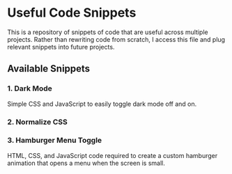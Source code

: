 # Useful Code Snippets

This is a repository of snippets of code that are useful across multiple projects. Rather than rewriting code from scratch, I access this file and plug relevant snippets into future projects.

## Available Snippets

### 1. Dark Mode

Simple CSS and JavaScript to easily toggle dark mode off and on.

### 2. Normalize CSS

### 3. Hamburger Menu Toggle

HTML, CSS, and JavaScript code required to create a custom hamburger animation that opens a menu when the screen is small.
